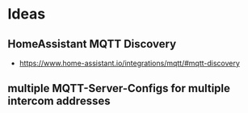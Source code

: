 # Ideas

## HomeAssistant MQTT Discovery
* https://www.home-assistant.io/integrations/mqtt/#mqtt-discovery

## multiple MQTT-Server-Configs for multiple intercom addresses
